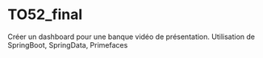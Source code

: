 # TO52_final
Créer un dashboard pour une banque vidéo de présentation. Utilisation de SpringBoot, SpringData, Primefaces
